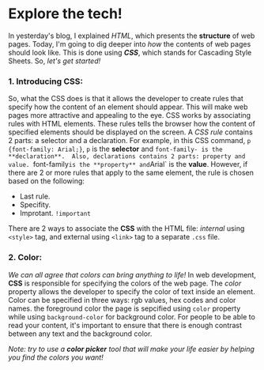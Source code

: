 # Explore the tech!
In yesterday's blog, I explained _HTML_, which presents the **structure** of web pages. Today, I'm going to dig deeper into _how_ the contents of web pages should look like. This is done using ***CSS***, which stands for Cascading Style Sheets. 
So, _let's get started!_

### 1. Introducing CSS:
So, what the CSS does is that it allows the developer to create rules that specify how the content of an element should appear. This will make web pages more attractive and appealing to the eye.
CSS works by associating rules with HTML elements. These rules tells the browser how the content of specified elements should be displayed on the screen. A _CSS rule_
contains 2 parts: a selector and a declaration. For example, in this CSS command, `p {font-family: Arial;}`, `p` is the **selector** and `font-family- is the **declaration**. 
Also, declarations contains 2 parts: property and value. `font-family` is the **property** and `Arial` is the **value**.
However, if there are 2 or more rules that apply to the same element, the rule is chosen based on the following:
* Last rule.
* Specifity.
* Improtant. `!important`

There are 2 ways to associate the **CSS** with the HTML file: _internal_ using `<style>` tag, and external using `<link>` tag to a separate `.css` file.


### 2. Color:
_We can all agree that colors can bring anything to life!_ In web development, **CSS** is responsible for specifying the colors of the web page. The _color_ property allows the developer to specify the color of text inside an element. 
Color can be specified in three ways: rgb values, hex codes and color names. the foreground color the page is sepcified using `color` property while using `background-color` for background color. For people to be able to read your content, it's important to ensure that there is enough contrast between any text and the background color. 

_Note: try to use a ***color picker*** tool that will make your life easier by helping you find the colors you want!_
